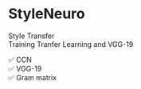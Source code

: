 # StyleNeuro

Style Transfer <br>
Training Tranfer Learning and VGG-19 <br>

✅ CCN <br>
✅ VGG-19 <br>
✅ Gram matrix
